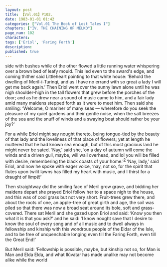 ```yaml
---
layout: post
title: 【Vol.01】P102.
date: 1983-01-01 01:42
categories: ["Vol.01 The Book of Lost Tales I"]
chapters: ["IV. THE CHAINING OF MELKO"]
page_num: 102
characters: 
tags: ['Eriol', 'Faring Forth']
description: 
published: true
---
```


<p style="text-indent: 0;">
side with bushes while of the other flowed a little running water whispering over a brown bed of leafy mould. This led even to the sward's edge, and coming thither said Littleheart pointing to that white house: ‘Behold the dwelling of Meril-i-Turinqi, and as I have no errand with so great a lady I will get me back again.’ Then Eriol went over the sunny lawn alone until he was nigh shoulder-high in the tall flowers that grew before the porches of the door; and as he drew near a sound of music came to him, and a fair lady amid many maidens stepped forth as it were to meet him. Then said she smiling: ‘Welcome, O mariner of many seas — wherefore do you seek the pleasure of my quiet gardens and their gentle noise, when the salt breezes of the sea and the snuff of winds and a swaying boat should rather be your joy?’
</p>

For a while Eriol might say nought thereto, being tongue-tied by the beauty of that lady and the loveliness of that place of flowers; yet at length he muttered that he had known sea enough, but of this most gracious land he might never be sated. ‘Nay,’ said she, ‘on a day of autumn will come the winds and a driven gull, maybe, will wail overhead, and lo! you will be filled with desire, remembering the black coasts of your home.’<SUP>[2]({{site.baseurl}}/vol01-p114)</SUP> ‘Nay, lady,’ said Eriol, and now he spoke with eager voice, ‘nay, not so, for the spirit that flutes upon twilit lawns has filled my heart with music, and I thirst for a draught of <I>limpë!</I>’

Then straightway did the smiling face of Meril grow grave, and bidding her maidens depart she prayed Eriol follow her to a space nigh to the house, and this was of cool grass but not very short. Fruit-trees grew there, and about the roots of one, an apple-tree of great girth and age, the soil was piled so that there was now a broad seat around its bole, soft and grass-covered. There sat Meril and she gazed upon Eriol and said: ‘Know you then what it is that you ask?’ and he said: ‘I know nought save that I desire to know the soul of every song and of all music and to dwell always in fellowship and kinship with this wondrous people of the Eldar of the Isle, and to be free of unquenchable longing even till the Faring Forth, even till the Great End!’

But Meril said: ‘Fellowship is possible, maybe, but kinship not so, for Man is Man and Elda Elda, and what Ilúvatar has made unalike may not become alike while the world

